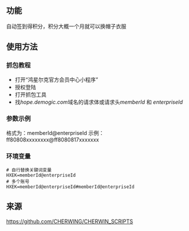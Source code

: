 ## 功能
自动签到得积分，积分大概一个月就可以换帽子衣服

## 使用方法
### 抓包教程
- 打开“鸿星尔克官方会员中心小程序”
- 授权登陆
- 打开抓包工具
- 找*hope.demogic.com*域名的请求体或请求头*memberId* 和 *enterpriseId*

### 参数示例
格式为：memberId@enterpriseId
示例：ff80808xxxxxxxx@ff8080817xxxxxxx

### 环境变量
```
# 自行替换关键词变量
HXEK=memberId@enterpriseId
# 多个账号
HXEK=memberId@enterpriseId#memberId@enterpriseId
```

## 来源
https://github.com/CHERWING/CHERWIN_SCRIPTS
